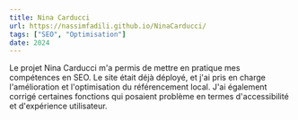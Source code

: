 ```yaml
---
title: Nina Carducci
url: https://nassimfadili.github.io/NinaCarducci/
tags: ["SEO", "Optimisation"]
date: 2024
---
```


Le projet Nina Carducci m'a permis de mettre en pratique mes compétences en SEO. Le site était déjà déployé, et j'ai pris en charge l'amélioration et l'optimisation du référencement local. J'ai également corrigé certaines fonctions qui posaient problème en termes d'accessibilité et d'expérience utilisateur.